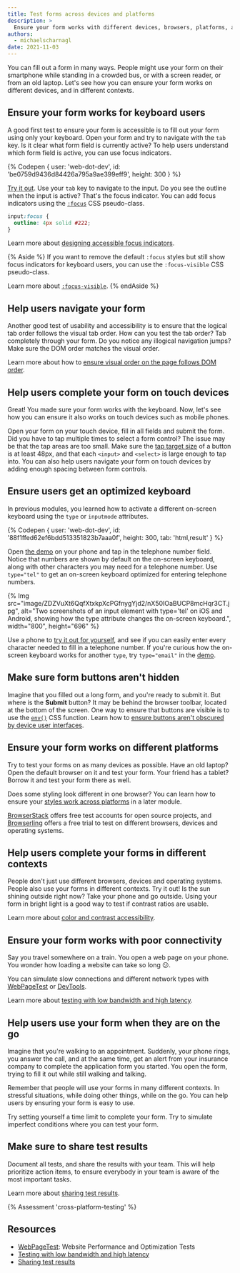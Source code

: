```yaml
---
title: Test forms across devices and platforms
description: >
  Ensure your form works with different devices, browsers, platforms, and different contexts.
authors:
  - michaelscharnagl
date: 2021-11-03
---
```


You can fill out a form in many ways.
People might use your form on their smartphone while standing in a crowded bus,
or with a screen reader, or from an old laptop.
Let's see how you can ensure your form works on different devices, and in different contexts.

## Ensure your form works for keyboard users

A good first test to ensure your form is accessible is to fill out your form using only your keyboard.
Open your form and try to navigate with the `tab` key.
Is it clear what form field is currently active?
To help users understand which form field is active,
you can use focus indicators.

{% Codepen {
  user: 'web-dot-dev',
  id: 'be0759d9436d84426a795a9ae399eff9',
  height: 300
} %}

[Try it out](https://codepen.io/web-dot-dev/pen/be0759d9436d84426a795a9ae399eff9).
Use your `tab` key to navigate to the input.
Do you see the outline when the input is active?
That's the focus indicator.
You can add focus indicators using the
[`:focus`](https://developer.mozilla.org/docs/Web/CSS/:focus) CSS pseudo-class.

```css
input:focus {
  outline: 4px solid #222;
}
```

Learn more about
[designing accessible focus indicators](https://www.sarasoueidan.com/blog/focus-indicators/).

{% Aside %}
If you want to remove the default `:focus` styles but still show focus indicators for keyboard users,
you can use the `:focus-visible` CSS pseudo-class.

Learn more about
[`:focus-visible`](/style-focus/#use-focus-visible-to-selectively-show-a-focus-indicator).
{% endAside %}

## Help users navigate your form

Another good test of usability and accessibility is to ensure that the logical tab order follows the visual tab order.
How can you test the tab order?
Tab completely through your form.
Do you notice any illogical navigation jumps?
Make sure the DOM order matches the visual order.

Learn more about how to
[ensure visual order on the page follows DOM order](/visual-order-follows-dom/).

## Help users complete your form on touch devices

Great! You made sure your form works with the keyboard.
Now, let's see how you can ensure it also works on touch devices such as mobile phones.

Open your form on your touch device,
fill in all fields and submit the form.
Did you have to tap multiple times to select a form control?
The issue may be that the tap areas are too small.
Make sure the
[tap target size](/accessible-tap-targets/) of a button is at least 48px,
and that each `<input>` and `<select>` is large enough to tap into.
You can also help users navigate your form on touch devices by adding enough spacing between form controls.

## Ensure users get an optimized keyboard

In previous modules, you learned how to activate a different on-screen keyboard
using the `type` or `inputmode` attributes.

{% Codepen {
  user: 'web-dot-dev',
  id: '88f1ffed62ef6bdd513351823b7aaa0f',
  height: 300,
  tab: 'html,result'
} %}

Open
[the demo](https://codepen.io/web-dot-dev/pen/88f1ffed62ef6bdd513351823b7aaa0f)
on your phone and tap in the telephone number field.
Notice that numbers are shown by default on the on-screen keyboard,
along with other characters you may need for a telephone number.
Use `type="tel"` to get an on-screen keyboard optimized for entering telephone numbers.

{% Img src="image/ZDZVuXt6QqfXtxkpXcPGfnygYjd2/nX50IOaBUCP8mcHqr3CT.jpg",
alt="Two screenshots of an input element with type='tel' on iOS and Android, showing how the type attribute changes the on-screen keyboard.", width="800", height="696" %}

Use a phone to [try it out for yourself](https://codepen.io/web-dot-dev/pen/88f1ffed62ef6bdd513351823b7aaa0f),
and see if you can easily enter every character needed to fill in a telephone number.
If you're curious how the on-screen keyboard works for another `type`, try `type="email"` in the [demo](https://codepen.io/web-dot-dev/pen/88f1ffed62ef6bdd513351823b7aaa0f).

## Make sure form buttons aren't hidden

Imagine that you filled out a long form,
and you're ready to submit it. But where is the **Submit** button?
It may be behind the browser toolbar, located at the bottom of the screen.
One way to ensure that buttons are visible is to use the [`env()`](https://developer.mozilla.org/docs/Web/CSS/env()) CSS function.
Learn how to
[ensure buttons aren't obscured by device user interfaces](https://developer.mozilla.org/docs/Web/CSS/env()#using_env_to_ensure_buttons_are_not_obscured_by_device_ui).

## Ensure your form works on different platforms

Try to test your forms on as many devices as possible.
Have an old laptop? Open the default browser on it and test your form.
Your friend has a tablet? Borrow it and test your form there as well.

Does some styling look different in one browser?
You can learn how to ensure your
[styles work across platforms](/learn/forms/styling) in a later module.

[BrowserStack](https://www.browserstack.com) offers free test accounts for open source projects,
and [Browserling](https://www.browserling.com) offers a free trial to test on different browsers,
devices and operating systems.

## Help users complete your forms in different contexts

People don't just use different browsers, devices and operating systems.
People also use your forms in different contexts.
Try it out! Is the sun shining outside right now? Take your phone and go outside.
Using your form in bright light is a good way to test if contrast ratios are usable.

Learn more about
[color and contrast accessibility](/color-and-contrast-accessibility/).

## Ensure your form works with poor connectivity

Say you travel somewhere on a train.
You open a web page on your phone.
You wonder how loading a website can take so long 😕.

You can simulate slow connections and different network types with
[WebPageTest](https://webpagetest.org/easy) or
[DevTools](https://developer.chrome.com/docs/devtools/device-mode/#network).

Learn more about
[testing with low bandwidth and high latency](https://developers.google.com/web/fundamentals/performance/poor-connectivity#testing).

## Help users use your form when they are on the go

Imagine that you're walking to an appointment.
Suddenly, your phone rings, you answer the call, and at the same time,
get an alert from your insurance company to complete the application form you started.
You open the form, trying to fill it out while still walking and talking.

Remember that people will use your forms in many different contexts.
In stressful situations, while doing other things, while on the go.
You can help users by ensuring your form is easy to use.

Try setting yourself a time limit to complete your form.
Try to simulate imperfect conditions where you can test your form.

## Make sure to share test results

Document all tests, and share the results with your team.
This will help prioritize action items,
to ensure everybody in your team is aware of the most important tasks.

Learn more about
[sharing test results](/performance-audit-share/).

{% Assessment 'cross-platform-testing' %}

## Resources

- [WebPageTest](https://webpagetest.org/easy): Website Performance and Optimization Tests
- [Testing with low bandwidth and high latency](https://developers.google.com/web/fundamentals/performance/poor-connectivity#testing)
- [Sharing test results](/performance-audit-share/)
